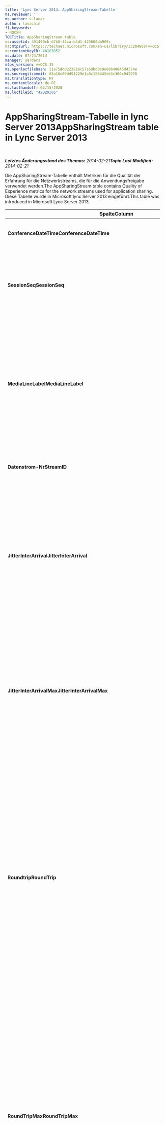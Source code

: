```yaml
---
title: 'Lync Server 2013: AppSharingStream-Tabelle'
ms.reviewer: ''
ms.author: v-lanac
author: lanachin
f1.keywords:
- NOCSH
TOCTitle: AppSharingStream table
ms:assetid: 391490cb-d7b8-44ca-b4d1-429600da909c
ms:mtpsurl: https://technet.microsoft.com/en-us/library/JJ204808(v=OCS.15)
ms:contentKeyID: 48183852
ms.date: 07/23/2014
manager: serdars
mtps_version: v=OCS.15
ms.openlocfilehash: 31a75ddd223816c57a69bd0c9e88b48845d4374e
ms.sourcegitcommit: 88a16c09dd91229e1a8c156445eb3c360c942978
ms.translationtype: MT
ms.contentlocale: de-DE
ms.lasthandoff: 02/15/2020
ms.locfileid: "42029306"
---
```

<div data-xmlns="http://www.w3.org/1999/xhtml">

<div class="topic" data-xmlns="http://www.w3.org/1999/xhtml" data-msxsl="urn:schemas-microsoft-com:xslt" data-cs="http://msdn.microsoft.com/">

<div data-asp="http://msdn2.microsoft.com/asp">

# <a name="appsharingstream-table-in-lync-server-2013"></a><span data-ttu-id="9a6c8-102">AppSharingStream-Tabelle in lync Server 2013</span><span class="sxs-lookup"><span data-stu-id="9a6c8-102">AppSharingStream table in Lync Server 2013</span></span>

</div>

<div id="mainSection">

<div id="mainBody">

<span> </span>

<span data-ttu-id="9a6c8-103">_**Letztes Änderungsstand des Themas:** 2014-02-21_</span><span class="sxs-lookup"><span data-stu-id="9a6c8-103">_**Topic Last Modified:** 2014-02-21_</span></span>

<span data-ttu-id="9a6c8-104">Die AppSharingStream-Tabelle enthält Metriken für die Qualität der Erfahrung für die Netzwerkstreams, die für die Anwendungsfreigabe verwendet werden.</span><span class="sxs-lookup"><span data-stu-id="9a6c8-104">The AppSharingStream table contains Quality of Experience metrics for the network streams used for application sharing.</span></span> <span data-ttu-id="9a6c8-105">Diese Tabelle wurde in Microsoft lync Server 2013 eingeführt.</span><span class="sxs-lookup"><span data-stu-id="9a6c8-105">This table was introduced in Microsoft Lync Server 2013.</span></span>


<table>
<colgroup>
<col style="width: 25%" />
<col style="width: 25%" />
<col style="width: 25%" />
<col style="width: 25%" />
</colgroup>
<thead>
<tr class="header">
<th><span data-ttu-id="9a6c8-106"><strong>Spalte</strong></span><span class="sxs-lookup"><span data-stu-id="9a6c8-106"><strong>Column</strong></span></span></th>
<th><span data-ttu-id="9a6c8-107"><strong>Datentyp</strong></span><span class="sxs-lookup"><span data-stu-id="9a6c8-107"><strong>Data Type</strong></span></span></th>
<th><span data-ttu-id="9a6c8-108"><strong>Schlüssel/Index</strong></span><span class="sxs-lookup"><span data-stu-id="9a6c8-108"><strong>Key/Index</strong></span></span></th>
<th><span data-ttu-id="9a6c8-109"><strong>Details</strong></span><span class="sxs-lookup"><span data-stu-id="9a6c8-109"><strong>Details</strong></span></span></th>
</tr>
</thead>
<tbody>
<tr class="odd">
<td><p><span data-ttu-id="9a6c8-110"><strong>ConferenceDateTime</strong></span><span class="sxs-lookup"><span data-stu-id="9a6c8-110"><strong>ConferenceDateTime</strong></span></span></p></td>
<td><p><span data-ttu-id="9a6c8-111">dateTime</span><span class="sxs-lookup"><span data-stu-id="9a6c8-111">dateTime</span></span></p></td>
<td><p><span data-ttu-id="9a6c8-112">Primär, Fremd</span><span class="sxs-lookup"><span data-stu-id="9a6c8-112">Primary, Foreign</span></span></p></td>
<td><p><span data-ttu-id="9a6c8-113">Datum und Uhrzeit des Sitzungsbeginns.</span><span class="sxs-lookup"><span data-stu-id="9a6c8-113">Date and time that the session started.</span></span></p></td>
</tr>
<tr class="even">
<td><p><span data-ttu-id="9a6c8-114"><strong>SessionSeq</strong></span><span class="sxs-lookup"><span data-stu-id="9a6c8-114"><strong>SessionSeq</strong></span></span></p></td>
<td><p><span data-ttu-id="9a6c8-115">int</span><span class="sxs-lookup"><span data-stu-id="9a6c8-115">int</span></span></p></td>
<td><p><span data-ttu-id="9a6c8-116">Primary, Foreign</span><span class="sxs-lookup"><span data-stu-id="9a6c8-116">Primary, Foreign</span></span></p></td>
<td><p><span data-ttu-id="9a6c8-117">Sequenzielle ID, anhand der zwischen Sitzungen unterschieden wird, die an denselben Tag und zur derselben Uhrzeit gestartet wurden.</span><span class="sxs-lookup"><span data-stu-id="9a6c8-117">Sequential identifier used to distinguish between sessions that started on the same date and at the same time.</span></span></p></td>
</tr>
<tr class="odd">
<td><p><span data-ttu-id="9a6c8-118"><strong>MediaLineLabel</strong></span><span class="sxs-lookup"><span data-stu-id="9a6c8-118"><strong>MediaLineLabel</strong></span></span></p></td>
<td><p><span data-ttu-id="9a6c8-119">tinyint</span><span class="sxs-lookup"><span data-stu-id="9a6c8-119">tinyint</span></span></p></td>
<td><p><span data-ttu-id="9a6c8-120">Primär, Fremd</span><span class="sxs-lookup"><span data-stu-id="9a6c8-120">Primary, Foreign</span></span></p></td>
<td><p><span data-ttu-id="9a6c8-p102">Stellt den Videozeilentyp dar, der bei dem Anruf verwendet wurde. Gültige Werte sind:</span><span class="sxs-lookup"><span data-stu-id="9a6c8-p102">Represents the type of video line used in the call. Allowed values are:</span></span></p>
<ul>
<li><p><span data-ttu-id="9a6c8-123">0 – Audio</span><span class="sxs-lookup"><span data-stu-id="9a6c8-123">0 – Audio</span></span></p></li>
<li><p><span data-ttu-id="9a6c8-124">1 – Video</span><span class="sxs-lookup"><span data-stu-id="9a6c8-124">1 – Video</span></span></p></li>
<li><p><span data-ttu-id="9a6c8-125">2 -- Panoramavideo</span><span class="sxs-lookup"><span data-stu-id="9a6c8-125">2 – Panoramic video</span></span></p></li>
<li><p><span data-ttu-id="9a6c8-126">3 – Anwendungs-/Desktop Freigabe</span><span class="sxs-lookup"><span data-stu-id="9a6c8-126">3 –Application/Desktop Sharing</span></span></p></li>
</ul></td>
</tr>
<tr class="even">
<td><p><span data-ttu-id="9a6c8-127"><strong>Datenstrom-Nr</strong></span><span class="sxs-lookup"><span data-stu-id="9a6c8-127"><strong>StreamID</strong></span></span></p></td>
<td><p><span data-ttu-id="9a6c8-128">int</span><span class="sxs-lookup"><span data-stu-id="9a6c8-128">int</span></span></p></td>
<td><p><span data-ttu-id="9a6c8-129">Primary</span><span class="sxs-lookup"><span data-stu-id="9a6c8-129">Primary</span></span></p></td>
<td><p><span data-ttu-id="9a6c8-130">Eindeutige ID des Anwendungsfreigabe-Datenstroms.</span><span class="sxs-lookup"><span data-stu-id="9a6c8-130">Unique identifier of the application sharing stream.</span></span></p></td>
</tr>
<tr class="odd">
<td><p><span data-ttu-id="9a6c8-131"><strong>JitterInterArrival</strong></span><span class="sxs-lookup"><span data-stu-id="9a6c8-131"><strong>JitterInterArrival</strong></span></span></p></td>
<td><p><span data-ttu-id="9a6c8-132">int</span><span class="sxs-lookup"><span data-stu-id="9a6c8-132">int</span></span></p></td>
<td></td>
<td><p><span data-ttu-id="9a6c8-133">Der durchschnittliche Jitter, der zwischen dem Eintreffen von RTP-Paketen ermittelt wurde.</span><span class="sxs-lookup"><span data-stu-id="9a6c8-133">Average jitter detected between RTP packet arrivals.</span></span> <span data-ttu-id="9a6c8-134">(Jitter ist ein Maß für die &quot;Zittern&quot; eines Aufrufs.) Hohe Jitter-Werte werden normalerweise durch Überlastung oder einen überladenen Medienserver verursacht und führen zu verzerrten oder verlorenen Audiodaten.</span><span class="sxs-lookup"><span data-stu-id="9a6c8-134">(Jitter is a measure of the &quot;shakiness&quot; of a call.) High jitter values are typically caused by congestion or an overloaded media server, and result in distorted or lost audio.</span></span></p></td>
</tr>
<tr class="even">
<td><p><span data-ttu-id="9a6c8-135"><strong>JitterInterArrivalMax</strong></span><span class="sxs-lookup"><span data-stu-id="9a6c8-135"><strong>JitterInterArrivalMax</strong></span></span></p></td>
<td><p><span data-ttu-id="9a6c8-136">int</span><span class="sxs-lookup"><span data-stu-id="9a6c8-136">int</span></span></p></td>
<td></td>
<td><p><span data-ttu-id="9a6c8-137">Der maximale Jitter, der zwischen dem Eintreffen von RTP-Paketen ermittelt wurde.</span><span class="sxs-lookup"><span data-stu-id="9a6c8-137">Maximum jitter detected between RTP packet arrivals.</span></span> <span data-ttu-id="9a6c8-138">(Jitter ist ein Maß für die &quot;Zittern&quot; eines Aufrufs.) Hohe Jitter-Werte werden normalerweise durch Überlastung oder einen überladenen Medienserver verursacht und führen zu verzerrten oder verlorenen Audiodaten.</span><span class="sxs-lookup"><span data-stu-id="9a6c8-138">(Jitter is a measure of the &quot;shakiness&quot; of a call.) High jitter values are typically caused by congestion or an overloaded media server, and result in distorted or lost audio.</span></span></p></td>
</tr>
<tr class="odd">
<td><p><span data-ttu-id="9a6c8-139"><strong>Roundtrip</strong></span><span class="sxs-lookup"><span data-stu-id="9a6c8-139"><strong>RoundTrip</strong></span></span></p></td>
<td><p><span data-ttu-id="9a6c8-140">int</span><span class="sxs-lookup"><span data-stu-id="9a6c8-140">int</span></span></p></td>
<td></td>
<td><p><span data-ttu-id="9a6c8-p105">Die durchschnittliche Zeit (in Millisekunden), die ein RTP-Paket (Real-Time Transport-Protokoll) benötigt, um zu einem anderen Endpunkt und wieder zurück zu gelangen. Eine Roundtripzeit von 200 ms oder weniger gilt als akzeptable Qualität.</span><span class="sxs-lookup"><span data-stu-id="9a6c8-p105">Average amount of (in milliseconds) required for a Real-Time Transport Protocol packet to travel to another endpoint and then back. Round-trip times of 200 milliseconds or less are considered of acceptable quality.</span></span></p>
<p><span data-ttu-id="9a6c8-p106">Hohe Roundtripwerte können durch internationale Anrufweiterleitung, eine falsche Routing konfiguration oder einen überlasteten Medienserver verursacht werden. Sie führen zu Problemen bei bidirektionalen Echtzeit-Audiounterhaltungen.</span><span class="sxs-lookup"><span data-stu-id="9a6c8-p106">High round-trip values can be caused by international call routing; a routing misconfiguration; or an overloaded media server. High round-trip times result in difficulties with two-way, real-time audio conversations.</span></span></p></td>
</tr>
<tr class="even">
<td><p><span data-ttu-id="9a6c8-145"><strong>RoundTripMax</strong></span><span class="sxs-lookup"><span data-stu-id="9a6c8-145"><strong>RoundTripMax</strong></span></span></p></td>
<td><p><span data-ttu-id="9a6c8-146">int</span><span class="sxs-lookup"><span data-stu-id="9a6c8-146">int</span></span></p></td>
<td></td>
<td><p><span data-ttu-id="9a6c8-p107">Die maximale Zeit (in Millisekunden), die ein RTP-Paket (Real-Time Transport Protocol) benötigt, um zu einem anderen Endpunkt und wieder zurück zu gelangen. Eine Roundtripzeit von 200 ms oder weniger gilt als akzeptable Qualität.</span><span class="sxs-lookup"><span data-stu-id="9a6c8-p107">Maximum amount of (in milliseconds) required for a Real-Time Transport Protocol packet to travel to another endpoint and then back. Round-trip times of 200 milliseconds or less are considered of acceptable quality.</span></span></p>
<p><span data-ttu-id="9a6c8-p108">Hohe Roundtripwerte können durch internationale Anrufweiterleitung, eine falsche Routingkonfiguration oder einen überlasteten Medienserver verursacht werden. Sie führen zu Problemen bei bidirektionalen Echtzeit-Audiounterhaltungen.</span><span class="sxs-lookup"><span data-stu-id="9a6c8-p108">High round-trip values can be caused by international call routing; a routing misconfiguration; or an overloaded media server. High round-trip times result in difficulties with two-way, real-time audio conversations.</span></span></p></td>
</tr>
<tr class="odd">
<td><p><span data-ttu-id="9a6c8-151"><strong>PacketLossRate</strong></span><span class="sxs-lookup"><span data-stu-id="9a6c8-151"><strong>PacketLossRate</strong></span></span></p></td>
<td><p><span data-ttu-id="9a6c8-152">Gleitkommazahl</span><span class="sxs-lookup"><span data-stu-id="9a6c8-152">float</span></span></p></td>
<td></td>
<td><p><span data-ttu-id="9a6c8-p109">Die durchschnittliche Rate an RTP-Paketverlusten (Real-Time Transport-Protokoll; ein Protokoll für die Übertragung von Audio und Video über das Internet). Zu Paketverlusten kommt es, wenn RTP-Pakete ihr Ziel nicht erreichen. Hohe Verlustraten werden allgemein durch Überlastung, zu geringe Bandbreite, Funknetzüberlastung oder -interferenzen oder durch einen überlasteten Medienserver verursacht. Paketverluste führen in der Regel zu verzerrter oder unterbrochener Sprachübertragung.</span><span class="sxs-lookup"><span data-stu-id="9a6c8-p109">Average rate of Real-Time Transport Protocol (RTP) packet loss. (Packet loss occurs when RTP packets, a protocol used for transmitting audio and video across the Internet, failed to reach their destination.) High loss rates are generally caused by congestion; lack of bandwidth; wireless congestion or interference; or an overloaded media server. Packet loss typically results in distorted or lost audio.</span></span></p></td>
</tr>
<tr class="even">
<td><p><span data-ttu-id="9a6c8-156"><strong>PacketLossRateMax</strong></span><span class="sxs-lookup"><span data-stu-id="9a6c8-156"><strong>PacketLossRateMax</strong></span></span></p></td>
<td><p><span data-ttu-id="9a6c8-157">Gleitkommazahl</span><span class="sxs-lookup"><span data-stu-id="9a6c8-157">float</span></span></p></td>
<td></td>
<td><p><span data-ttu-id="9a6c8-p110">Die maximale Rate an RTP-Paketverlusten (Real-Time Transport-Protokoll). Zu Paketverlusten kommt es, wenn RTP-Pakete ihr Ziel nicht erreichen. Hohe Verlustraten werden allgemein durch Überlastung, zu geringe Bandbreite, Funknetzüberlastung oder -interferenzen oder durch einen überlasteten Medienserver verursacht. Paketverluste führen in der Regel zu verzerrter oder unterbrochener Sprachübertragung.</span><span class="sxs-lookup"><span data-stu-id="9a6c8-p110">Maximum rate of Real-Time Transport Protocol (RTP) packet loss. (Packet loss occurs when RTP packets, a protocol used for transmitting audio and video across the Internet, failed to reach their destination.) High loss rates are generally caused by congestion; lack of bandwidth; wireless congestion or interference; or an overloaded media server. Packet loss typically results in distorted or lost audio.</span></span></p></td>
</tr>
<tr class="odd">
<td><p><span data-ttu-id="9a6c8-161"><strong>PacketUtilization</strong></span><span class="sxs-lookup"><span data-stu-id="9a6c8-161"><strong>PacketUtilization</strong></span></span></p></td>
<td><p><span data-ttu-id="9a6c8-162">int</span><span class="sxs-lookup"><span data-stu-id="9a6c8-162">int</span></span></p></td>
<td></td>
<td><p><span data-ttu-id="9a6c8-163">Die Anzahl der gesendeten Pakete.</span><span class="sxs-lookup"><span data-stu-id="9a6c8-163">Number of packets sent.</span></span></p></td>
</tr>
<tr class="even">
<td><p><span data-ttu-id="9a6c8-164"><strong>Bandbreite</strong></span><span class="sxs-lookup"><span data-stu-id="9a6c8-164"><strong>BandwidthEst</strong></span></span></p></td>
<td><p><span data-ttu-id="9a6c8-165">int</span><span class="sxs-lookup"><span data-stu-id="9a6c8-165">int</span></span></p></td>
<td></td>
<td><p><span data-ttu-id="9a6c8-p111">Die geschätzte unidirektionale Bandbreite, die am Ende der Sitzung verfügbar ist (in Bits pro Sekunde).</span><span class="sxs-lookup"><span data-stu-id="9a6c8-p111">Estimated one-way bandwidth available at the end of the session. Reported in bits per second.</span></span></p></td>
</tr>
<tr class="odd">
<td><p><span data-ttu-id="9a6c8-168"><strong>AppSharingPayloadDescription</strong></span><span class="sxs-lookup"><span data-stu-id="9a6c8-168"><strong>AppSharingPayloadDescription</strong></span></span></p></td>
<td><p><span data-ttu-id="9a6c8-169">int</span><span class="sxs-lookup"><span data-stu-id="9a6c8-169">int</span></span></p></td>
<td></td>
<td><p><span data-ttu-id="9a6c8-170">Beschreibung der Anwendungsfreigabe-Nutzlast.</span><span class="sxs-lookup"><span data-stu-id="9a6c8-170">Description of the application sharing payload.</span></span></p></td>
</tr>
<tr class="even">
<td><p><span data-ttu-id="9a6c8-171"><strong>RelativeOneWayTotal</strong></span><span class="sxs-lookup"><span data-stu-id="9a6c8-171"><strong>RelativeOneWayTotal</strong></span></span></p></td>
<td><p><span data-ttu-id="9a6c8-172">Gleitkommazahl</span><span class="sxs-lookup"><span data-stu-id="9a6c8-172">float</span></span></p></td>
<td></td>
<td><p><span data-ttu-id="9a6c8-p112">Gesamter Umfang der unidirektionalen Latenz. Die relative unidirektionale Latenz misst die Verzögerung zwischen Client und Server.</span><span class="sxs-lookup"><span data-stu-id="9a6c8-p112">Total amount of one-way latency. Relative one-way latency measures the delay between the client and the server.</span></span></p></td>
</tr>
<tr class="odd">
<td><p><span data-ttu-id="9a6c8-175"><strong>RelativeOneWayAverage</strong></span><span class="sxs-lookup"><span data-stu-id="9a6c8-175"><strong>RelativeOneWayAverage</strong></span></span></p></td>
<td><p><span data-ttu-id="9a6c8-176">Gleitkommazahl</span><span class="sxs-lookup"><span data-stu-id="9a6c8-176">float</span></span></p></td>
<td></td>
<td><p><span data-ttu-id="9a6c8-p113">Durchschnittlicher Umfang der unidirektionalen Latenz. Die relative unidirektionale Latenz misst die Verzögerung zwischen Client und Server.</span><span class="sxs-lookup"><span data-stu-id="9a6c8-p113">Average amount of one-way latency. Relative one-way latency measures the delay between the client and the server.</span></span></p></td>
</tr>
<tr class="even">
<td><p><span data-ttu-id="9a6c8-179"><strong>RelativeOneWayMax</strong></span><span class="sxs-lookup"><span data-stu-id="9a6c8-179"><strong>RelativeOneWayMax</strong></span></span></p></td>
<td><p><span data-ttu-id="9a6c8-180">Gleitkommazahl</span><span class="sxs-lookup"><span data-stu-id="9a6c8-180">float</span></span></p></td>
<td></td>
<td><p><span data-ttu-id="9a6c8-p114">Maximaler Umfang der unidirektionalen Latenz. Die relative unidirektionale Latenz misst die Verzögerung zwischen Client und Server.</span><span class="sxs-lookup"><span data-stu-id="9a6c8-p114">Maximum amount of one-way latency. Relative one-way latency measures the delay between the client and the server.</span></span></p></td>
</tr>
<tr class="odd">
<td><p><span data-ttu-id="9a6c8-183"><strong>RelativeOneWayBurstOccurrences</strong></span><span class="sxs-lookup"><span data-stu-id="9a6c8-183"><strong>RelativeOneWayBurstOccurrences</strong></span></span></p></td>
<td><p><span data-ttu-id="9a6c8-184">int</span><span class="sxs-lookup"><span data-stu-id="9a6c8-184">int</span></span></p></td>
<td></td>
<td><p><span data-ttu-id="9a6c8-p115">Undirektionale Burstvorkommen insgesamt. Eine Übertragung mit Bursts ist eine Übertragung, bei der Daten in unvorhersehbaren Datenblöcken anstatt in einem regelmäßigen Datenstrom übertragen werden. Diese Metrik misst den Datenfluss zwischen dem Client und dem Server.</span><span class="sxs-lookup"><span data-stu-id="9a6c8-p115">Total one-way burst occurrences. A “bursty” transmission is a transmission where data flows in unpredictable bursts as opposed to a steady stream. This metric measures data flow between the client and the server.</span></span></p></td>
</tr>
<tr class="even">
<td><p><span data-ttu-id="9a6c8-188"><strong>RelativeOneWayBurstDensity</strong></span><span class="sxs-lookup"><span data-stu-id="9a6c8-188"><strong>RelativeOneWayBurstDensity</strong></span></span></p></td>
<td><p><span data-ttu-id="9a6c8-189">Gleitkommazahl</span><span class="sxs-lookup"><span data-stu-id="9a6c8-189">float</span></span></p></td>
<td></td>
<td><p><span data-ttu-id="9a6c8-p116">Undirektionale Burstdichte insgesamt. Eine Übertragung mit Bursts ist eine Übertragung, bei der Daten in unvorhersehbaren Datenblöcken anstatt in einem regelmäßigen Datenstrom übertragen werden. Diese Metrik misst den Datenfluss zwischen dem Client und dem Server.</span><span class="sxs-lookup"><span data-stu-id="9a6c8-p116">Total one-way burst density. A “bursty” transmission is a transmission where data flows in unpredictable bursts as opposed to a steady stream. This metric measures data flow between the client and the server.</span></span></p></td>
</tr>
<tr class="odd">
<td><p><span data-ttu-id="9a6c8-193"><strong>RelativeOneWayBurstDuration</strong></span><span class="sxs-lookup"><span data-stu-id="9a6c8-193"><strong>RelativeOneWayBurstDuration</strong></span></span></p></td>
<td><p><span data-ttu-id="9a6c8-194">Gleitkommazahl</span><span class="sxs-lookup"><span data-stu-id="9a6c8-194">float</span></span></p></td>
<td></td>
<td><p><span data-ttu-id="9a6c8-p117">Undirektionale Burstdauer insgesamt. Eine Übertragung mit Bursts ist eine Übertragung, bei der Daten in unvorhersehbaren Datenblöcken anstatt in einem regelmäßigen Datenstrom übertragen werden. Diese Metrik misst den Datenfluss zwischen dem Client und dem Server.</span><span class="sxs-lookup"><span data-stu-id="9a6c8-p117">Total one-way burst duration. A “bursty” transmission is a transmission where data flows in unpredictable bursts as opposed to a steady stream. This metric measures data flow between the client and the server.</span></span></p></td>
</tr>
<tr class="even">
<td><p><span data-ttu-id="9a6c8-198"><strong>RelativeOneWayGapOccurrences</strong></span><span class="sxs-lookup"><span data-stu-id="9a6c8-198"><strong>RelativeOneWayGapOccurrences</strong></span></span></p></td>
<td><p><span data-ttu-id="9a6c8-199">int</span><span class="sxs-lookup"><span data-stu-id="9a6c8-199">int</span></span></p></td>
<td></td>
<td><p><span data-ttu-id="9a6c8-p118">Undirektionale Lückenvorkommen insgesamt. Eine Übertragung mit Bursts ist eine Übertragung, bei der Daten in unvorhersehbaren Datenblöcken anstatt in einem regelmäßigen Datenstrom übertragen werden. Die Lücken kennzeichnen die Verzögerungen zwischen diesen Bursts. Diese Metrik misst den Datenfluss zwischen dem Client und dem Server.</span><span class="sxs-lookup"><span data-stu-id="9a6c8-p118">Total one-way gap occurrences. A “bursty” transmission is a transmission where data flows in unpredictable bursts as opposed to a steady stream; gaps indicate delays between these bursts. This metric measures data flow between the client and the server.</span></span></p></td>
</tr>
<tr class="odd">
<td><p><span data-ttu-id="9a6c8-203"><strong>RelativeOneWayGapDensity</strong></span><span class="sxs-lookup"><span data-stu-id="9a6c8-203"><strong>RelativeOneWayGapDensity</strong></span></span></p></td>
<td><p><span data-ttu-id="9a6c8-204">Gleitkommazahl</span><span class="sxs-lookup"><span data-stu-id="9a6c8-204">float</span></span></p></td>
<td></td>
<td><p><span data-ttu-id="9a6c8-p119">Undirektionale Lückendichte insgesamt. Eine Übertragung mit Bursts ist eine Übertragung, bei der Daten in unvorhersehbaren Datenblöcken anstatt in einem regelmäßigen Datenstrom übertragen werden. Die Lücken kennzeichnen die Verzögerungen zwischen diesen Bursts. Diese Metrik misst den Datenfluss zwischen dem Client und dem Server.</span><span class="sxs-lookup"><span data-stu-id="9a6c8-p119">Total one-way gap density. A “bursty” transmission is a transmission where data flows in unpredictable bursts as opposed to a steady stream; gaps indicate delays between these bursts. This metric measures data flow between the client and the server.</span></span></p></td>
</tr>
<tr class="even">
<td><p><span data-ttu-id="9a6c8-208"><strong>RelativeOneWayGapDuration</strong></span><span class="sxs-lookup"><span data-stu-id="9a6c8-208"><strong>RelativeOneWayGapDuration</strong></span></span></p></td>
<td><p><span data-ttu-id="9a6c8-209">Gleitkommazahl</span><span class="sxs-lookup"><span data-stu-id="9a6c8-209">float</span></span></p></td>
<td></td>
<td><p><span data-ttu-id="9a6c8-p120">Undirektionale Lückendauer insgesamt. Eine Übertragung mit Bursts ist eine Übertragung, bei der Daten in unvorhersehbaren Datenblöcken anstatt in einem regelmäßigen Datenstrom übertragen werden. Die Lücken kennzeichnen die Verzögerungen zwischen diesen Bursts. Diese Metrik misst den Datenfluss zwischen dem Client und dem Server.</span><span class="sxs-lookup"><span data-stu-id="9a6c8-p120">Total one-way gap duration. A “bursty” transmission is a transmission where data flows in unpredictable bursts as opposed to a steady stream; gaps indicate delays between these bursts. This metric measures data flow between the client and the server.</span></span></p></td>
</tr>
<tr class="odd">
<td><p><span data-ttu-id="9a6c8-213"><strong>ApplicationSharingType</strong></span><span class="sxs-lookup"><span data-stu-id="9a6c8-213"><strong>ApplicationSharingType</strong></span></span></p></td>
<td><p><span data-ttu-id="9a6c8-214">varChar (256)</span><span class="sxs-lookup"><span data-stu-id="9a6c8-214">varChar(256)</span></span></p></td>
<td></td>
<td><p><span data-ttu-id="9a6c8-215">Anwendungsrolle (Freigebender Benutzer oder Betrachter) und Inhaltstyp.</span><span class="sxs-lookup"><span data-stu-id="9a6c8-215">Application role (Sharer or Viewer) and content type.</span></span></p></td>
</tr>
<tr class="even">
<td><p><span data-ttu-id="9a6c8-216"><strong>RDPTileProcessingLatencyTotal</strong></span><span class="sxs-lookup"><span data-stu-id="9a6c8-216"><strong>RDPTileProcessingLatencyTotal</strong></span></span></p></td>
<td><p><span data-ttu-id="9a6c8-217">Gleitkommazahl</span><span class="sxs-lookup"><span data-stu-id="9a6c8-217">float</span></span></p></td>
<td></td>
<td><p><span data-ttu-id="9a6c8-p121">Gesamte Verarbeitungszeit für Remotedesktopprotokoll-Kacheln (RDP). Je höher der Gesamtwert, desto länger die Verzögerung bei der Wiedergabe.</span><span class="sxs-lookup"><span data-stu-id="9a6c8-p121">Total processing time for remote desktop protocol (RDP) tiles. A higher total equates to a longer delay in the viewing experience.</span></span></p></td>
</tr>
<tr class="odd">
<td><p><span data-ttu-id="9a6c8-220"><strong>RDPTileProcessingLatencyAverage</strong></span><span class="sxs-lookup"><span data-stu-id="9a6c8-220"><strong>RDPTileProcessingLatencyAverage</strong></span></span></p></td>
<td><p><span data-ttu-id="9a6c8-221">Gleitkommazahl</span><span class="sxs-lookup"><span data-stu-id="9a6c8-221">float</span></span></p></td>
<td></td>
<td><p><span data-ttu-id="9a6c8-p122">Durchschnittliche Verarbeitungszeit für Remotedesktopprotokoll-Kacheln (RDP). Je höher der Gesamtwert, desto länger die Verzögerung bei der Wiedergabe.</span><span class="sxs-lookup"><span data-stu-id="9a6c8-p122">Average processing time for remote desktop protocol (RDP) tiles. A higher total equates to a longer delay in the viewing experience.</span></span></p></td>
</tr>
<tr class="even">
<td><p><span data-ttu-id="9a6c8-224"><strong>RDPTileProcessingLatencyMax</strong></span><span class="sxs-lookup"><span data-stu-id="9a6c8-224"><strong>RDPTileProcessingLatencyMax</strong></span></span></p></td>
<td><p><span data-ttu-id="9a6c8-225">Gleitkommazahl</span><span class="sxs-lookup"><span data-stu-id="9a6c8-225">float</span></span></p></td>
<td></td>
<td><p><span data-ttu-id="9a6c8-p123">Maximale Verarbeitungszeit für Remotedesktopprotokoll-Kacheln (RDP). Je höher der Gesamtwert, desto länger die Verzögerung bei der Wiedergabe.</span><span class="sxs-lookup"><span data-stu-id="9a6c8-p123">Maximum processing time for remote desktop protocol (RDP) tiles. A higher total equates to a longer delay in the viewing experience.</span></span></p></td>
</tr>
<tr class="odd">
<td><p><span data-ttu-id="9a6c8-228"><strong>RDPTileProcessingLatencyBurstOccurrences</strong></span><span class="sxs-lookup"><span data-stu-id="9a6c8-228"><strong>RDPTileProcessingLatencyBurstOccurrences</strong></span></span></p></td>
<td><p><span data-ttu-id="9a6c8-229">int</span><span class="sxs-lookup"><span data-stu-id="9a6c8-229">int</span></span></p></td>
<td></td>
<td><p><span data-ttu-id="9a6c8-p124">Burstvorkommen in der Verarbeitungszeit für Remotedesktopprotokoll-Kacheln (RDP). Eine Übertragung mit Bursts ist eine Übertragung, bei der Daten in unvorhersehbaren Datenblöcken anstatt in einem regelmäßigen Datenstrom übertragen werden.</span><span class="sxs-lookup"><span data-stu-id="9a6c8-p124">Burst occurrences in the processing time for remote desktop protocol (RDP) tiles. A “bursty” transmission is a transmission where data flows in unpredictable bursts as opposed to a steady stream.</span></span></p></td>
</tr>
<tr class="even">
<td><p><span data-ttu-id="9a6c8-232"><strong>RDPTileProcessingLatencyBurstDensity</strong></span><span class="sxs-lookup"><span data-stu-id="9a6c8-232"><strong>RDPTileProcessingLatencyBurstDensity</strong></span></span></p></td>
<td><p><span data-ttu-id="9a6c8-233">Gleitkommazahl</span><span class="sxs-lookup"><span data-stu-id="9a6c8-233">float</span></span></p></td>
<td></td>
<td><p><span data-ttu-id="9a6c8-p125">Burstdichte in der Verarbeitungszeit für Remotedesktopprotokoll-Kacheln (RDP). Eine Übertragung mit Bursts ist eine Übertragung, bei der Daten in unvorhersehbaren Datenblöcken anstatt in einem regelmäßigen Datenstrom übertragen werden.</span><span class="sxs-lookup"><span data-stu-id="9a6c8-p125">Burst density in the processing time for remote desktop protocol (RDP) tiles. A “bursty” transmission is a transmission where data flows in unpredictable bursts as opposed to a steady stream.</span></span></p></td>
</tr>
<tr class="odd">
<td><p><span data-ttu-id="9a6c8-236"><strong>RDPTileProcessingLatencyBurstDuration</strong></span><span class="sxs-lookup"><span data-stu-id="9a6c8-236"><strong>RDPTileProcessingLatencyBurstDuration</strong></span></span></p></td>
<td><p><span data-ttu-id="9a6c8-237">Gleitkommazahl</span><span class="sxs-lookup"><span data-stu-id="9a6c8-237">float</span></span></p></td>
<td></td>
<td><p><span data-ttu-id="9a6c8-p126">Burstdauer in der Verarbeitungszeit für Remotedesktopprotokoll-Kacheln (RDP). Eine Übertragung mit Bursts ist eine Übertragung, bei der Daten in unvorhersehbaren Datenblöcken anstatt in einem regelmäßigen Datenstrom übertragen werden.</span><span class="sxs-lookup"><span data-stu-id="9a6c8-p126">Burst duration in the processing time for remote desktop protocol (RDP) tiles. A “bursty” transmission is a transmission where data flows in unpredictable bursts as opposed to a steady stream.</span></span></p></td>
</tr>
<tr class="even">
<td><p><span data-ttu-id="9a6c8-240"><strong>RDPTileProcessingLatencyGapOccurrences</strong></span><span class="sxs-lookup"><span data-stu-id="9a6c8-240"><strong>RDPTileProcessingLatencyGapOccurrences</strong></span></span></p></td>
<td><p><span data-ttu-id="9a6c8-241">int</span><span class="sxs-lookup"><span data-stu-id="9a6c8-241">int</span></span></p></td>
<td></td>
<td><p><span data-ttu-id="9a6c8-242">Lückenvorkommen in der Verarbeitungszeit für Remotedesktopprotokoll-Kacheln (RDP).</span><span class="sxs-lookup"><span data-stu-id="9a6c8-242">Gap occurrences in the processing time for remote desktop protocol (RDP) tiles.</span></span></p></td>
</tr>
<tr class="odd">
<td><p><span data-ttu-id="9a6c8-243"><strong>RDPTileProcessingLatencyGapDensity</strong></span><span class="sxs-lookup"><span data-stu-id="9a6c8-243"><strong>RDPTileProcessingLatencyGapDensity</strong></span></span></p></td>
<td><p><span data-ttu-id="9a6c8-244">Gleitkommazahl</span><span class="sxs-lookup"><span data-stu-id="9a6c8-244">float</span></span></p></td>
<td></td>
<td><p><span data-ttu-id="9a6c8-p127">Lückendichte in der Verarbeitungszeit für Remotedesktopprotokoll-Kacheln (RDP). Je geringer die Lückendichte, desto besser das Wiedergabeerlebnis.</span><span class="sxs-lookup"><span data-stu-id="9a6c8-p127">Gap density in the processing time for remote desktop protocol (RDP) tiles. Low gap density equates to a better viewing experience.</span></span></p></td>
</tr>
<tr class="even">
<td><p><span data-ttu-id="9a6c8-247"><strong>RDPTileProcessingLatencyGapDuration</strong></span><span class="sxs-lookup"><span data-stu-id="9a6c8-247"><strong>RDPTileProcessingLatencyGapDuration</strong></span></span></p></td>
<td><p><span data-ttu-id="9a6c8-248">Gleitkommazahl</span><span class="sxs-lookup"><span data-stu-id="9a6c8-248">float</span></span></p></td>
<td></td>
<td><p><span data-ttu-id="9a6c8-p128">Lückendauer in der Verarbeitungszeit für Remotedesktopprotokoll-Kacheln (RDP). Je kürzer die Lückendauer, desto besser das Wiedergabeerlebnis.</span><span class="sxs-lookup"><span data-stu-id="9a6c8-p128">Gap duration in the processing time for remote desktop protocol (RDP) tiles. Short gap durations equate to a better viewing experience.</span></span></p></td>
</tr>
<tr class="odd">
<td><p><span data-ttu-id="9a6c8-251"><strong>CaptureTileRateTotal</strong></span><span class="sxs-lookup"><span data-stu-id="9a6c8-251"><strong>CaptureTileRateTotal</strong></span></span></p></td>
<td><p><span data-ttu-id="9a6c8-252">Gleitkommazahl</span><span class="sxs-lookup"><span data-stu-id="9a6c8-252">float</span></span></p></td>
<td></td>
<td><p><span data-ttu-id="9a6c8-253">Gesamtrate der aufgezeichneten Kacheln (in Kacheln pro Sekunde).</span><span class="sxs-lookup"><span data-stu-id="9a6c8-253">Total rate of captured tiles (in tiles per second).</span></span></p></td>
</tr>
<tr class="even">
<td><p><span data-ttu-id="9a6c8-254"><strong>CaptureTileRateAverage</strong></span><span class="sxs-lookup"><span data-stu-id="9a6c8-254"><strong>CaptureTileRateAverage</strong></span></span></p></td>
<td><p><span data-ttu-id="9a6c8-255">Gleitkommazahl</span><span class="sxs-lookup"><span data-stu-id="9a6c8-255">float</span></span></p></td>
<td></td>
<td><p><span data-ttu-id="9a6c8-256">Durchschnittliche Rate der aufgezeichneten Kacheln (in Kacheln pro Sekunde).</span><span class="sxs-lookup"><span data-stu-id="9a6c8-256">Average rate of captured tiles (in tiles per second).</span></span></p></td>
</tr>
<tr class="odd">
<td><p><span data-ttu-id="9a6c8-257"><strong>CaptureTileRateMax</strong></span><span class="sxs-lookup"><span data-stu-id="9a6c8-257"><strong>CaptureTileRateMax</strong></span></span></p></td>
<td><p><span data-ttu-id="9a6c8-258">Gleitkommazahl</span><span class="sxs-lookup"><span data-stu-id="9a6c8-258">float</span></span></p></td>
<td></td>
<td><p><span data-ttu-id="9a6c8-259">Maximale Rate der aufgezeichneten Kacheln (in Kacheln pro Sekunde).</span><span class="sxs-lookup"><span data-stu-id="9a6c8-259">Maximum rate of captured tiles (in tiles per second).</span></span></p></td>
</tr>
<tr class="even">
<td><p><span data-ttu-id="9a6c8-260"><strong>CaptureTileRateBurstOccurrences</strong></span><span class="sxs-lookup"><span data-stu-id="9a6c8-260"><strong>CaptureTileRateBurstOccurrences</strong></span></span></p></td>
<td><p><span data-ttu-id="9a6c8-261">int</span><span class="sxs-lookup"><span data-stu-id="9a6c8-261">in t</span></span></p></td>
<td></td>
<td><p><span data-ttu-id="9a6c8-262">Burstvorkommen in der Rate der aufgezeichneten Kacheln (in Kacheln pro Sekunde).</span><span class="sxs-lookup"><span data-stu-id="9a6c8-262">Burst occurrences in the rate of captured tiles (in tiles per second).</span></span></p></td>
</tr>
<tr class="odd">
<td><p><span data-ttu-id="9a6c8-263"><strong>CaptureTileRateBurstDensity</strong></span><span class="sxs-lookup"><span data-stu-id="9a6c8-263"><strong>CaptureTileRateBurstDensity</strong></span></span></p></td>
<td><p><span data-ttu-id="9a6c8-264">Gleitkommazahl</span><span class="sxs-lookup"><span data-stu-id="9a6c8-264">float</span></span></p></td>
<td></td>
<td><p><span data-ttu-id="9a6c8-265">Burstdichte in der Rate der aufgezeichneten Kacheln (in Kacheln pro Sekunde).</span><span class="sxs-lookup"><span data-stu-id="9a6c8-265">Burst density in the rate of captured tiles (in tiles per second).</span></span></p></td>
</tr>
<tr class="even">
<td><p><span data-ttu-id="9a6c8-266"><strong>CaptureTileRateBurstDuration</strong></span><span class="sxs-lookup"><span data-stu-id="9a6c8-266"><strong>CaptureTileRateBurstDuration</strong></span></span></p></td>
<td><p><span data-ttu-id="9a6c8-267">Gleitkommazahl</span><span class="sxs-lookup"><span data-stu-id="9a6c8-267">float</span></span></p></td>
<td></td>
<td><p><span data-ttu-id="9a6c8-268">Burstdauer in der Rate der aufgezeichneten Kacheln (in Kacheln pro Sekunde).</span><span class="sxs-lookup"><span data-stu-id="9a6c8-268">Burst duration in the rate of captured tiles (in tiles per second).</span></span></p></td>
</tr>
<tr class="odd">
<td><p><span data-ttu-id="9a6c8-269"><strong>CaptureTileRateGapOccurrences</strong></span><span class="sxs-lookup"><span data-stu-id="9a6c8-269"><strong>CaptureTileRateGapOccurrences</strong></span></span></p></td>
<td><p><span data-ttu-id="9a6c8-270">int</span><span class="sxs-lookup"><span data-stu-id="9a6c8-270">int</span></span></p></td>
<td></td>
<td><p><span data-ttu-id="9a6c8-271">Lückenvorkommen in der Rate der aufgezeichneten Kacheln (in Kacheln pro Sekunde).</span><span class="sxs-lookup"><span data-stu-id="9a6c8-271">Gap occurrences in the rate of captured tiles (in tiles per second).</span></span></p></td>
</tr>
<tr class="even">
<td><p><span data-ttu-id="9a6c8-272"><strong>CaptureTileRateGapDensity</strong></span><span class="sxs-lookup"><span data-stu-id="9a6c8-272"><strong>CaptureTileRateGapDensity</strong></span></span></p></td>
<td><p><span data-ttu-id="9a6c8-273">Gleitkommazahl</span><span class="sxs-lookup"><span data-stu-id="9a6c8-273">float</span></span></p></td>
<td></td>
<td><p><span data-ttu-id="9a6c8-274">Lückendichte in der Rate der aufgezeichneten Kacheln (in Kacheln pro Sekunde).</span><span class="sxs-lookup"><span data-stu-id="9a6c8-274">Gap density in the rate of captured tiles (in tiles per second).</span></span></p></td>
</tr>
<tr class="odd">
<td><p><span data-ttu-id="9a6c8-275"><strong>CaptureTileRateGapDuration</strong></span><span class="sxs-lookup"><span data-stu-id="9a6c8-275"><strong>CaptureTileRateGapDuration</strong></span></span></p></td>
<td><p><span data-ttu-id="9a6c8-276">Gleitkommazahl</span><span class="sxs-lookup"><span data-stu-id="9a6c8-276">float</span></span></p></td>
<td></td>
<td><p><span data-ttu-id="9a6c8-277">Lückendauer in der Rate der aufgezeichneten Kacheln (in Kacheln pro Sekunde).</span><span class="sxs-lookup"><span data-stu-id="9a6c8-277">Gap duration in the rate of captured tiles (in tiles per second).</span></span></p></td>
</tr>
<tr class="even">
<td><p><span data-ttu-id="9a6c8-278"><strong>SpoiledTilePercentTotal</strong></span><span class="sxs-lookup"><span data-stu-id="9a6c8-278"><strong>SpoiledTilePercentTotal</strong></span></span></p></td>
<td><p><span data-ttu-id="9a6c8-279">Gleitkommazahl</span><span class="sxs-lookup"><span data-stu-id="9a6c8-279">float</span></span></p></td>
<td></td>
<td><p><span data-ttu-id="9a6c8-280">Gesamtprozentsatz des Inhalts, der nicht angezeigt, sondern stattdessen verworfen und durch aktuellen Inhalt überschrieben wurde.</span><span class="sxs-lookup"><span data-stu-id="9a6c8-280">Total percentage of the content that did not reach the viewer but was instead discarded and overwritten by fresh content.</span></span></p></td>
</tr>
<tr class="odd">
<td><p><span data-ttu-id="9a6c8-281"><strong>SpoiledTilePercentAverage</strong></span><span class="sxs-lookup"><span data-stu-id="9a6c8-281"><strong>SpoiledTilePercentAverage</strong></span></span></p></td>
<td><p><span data-ttu-id="9a6c8-282">Gleitkommazahl</span><span class="sxs-lookup"><span data-stu-id="9a6c8-282">float</span></span></p></td>
<td></td>
<td><p><span data-ttu-id="9a6c8-283">Durchschnittlicher Prozentsatz des Inhalts, der nicht angezeigt, sondern stattdessen verworfen und durch aktuellen Inhalt überschrieben wurde.</span><span class="sxs-lookup"><span data-stu-id="9a6c8-283">Average percentage of the content that did not reach the viewer but was instead discarded and overwritten by fresh content.</span></span></p></td>
</tr>
<tr class="even">
<td><p><span data-ttu-id="9a6c8-284"><strong>SpoiledTilePercentMax</strong></span><span class="sxs-lookup"><span data-stu-id="9a6c8-284"><strong>SpoiledTilePercentMax</strong></span></span></p></td>
<td><p><span data-ttu-id="9a6c8-285">Gleitkommazahl</span><span class="sxs-lookup"><span data-stu-id="9a6c8-285">float</span></span></p></td>
<td></td>
<td><p><span data-ttu-id="9a6c8-286">Maximaler Prozentsatz des Inhalts, der nicht angezeigt, sondern stattdessen verworfen und durch aktuellen Inhalt überschrieben wurde.</span><span class="sxs-lookup"><span data-stu-id="9a6c8-286">Maximum percentage of the content that did not reach the viewer but was instead discarded and overwritten by fresh content.</span></span></p></td>
</tr>
<tr class="odd">
<td><p><span data-ttu-id="9a6c8-287"><strong>SpoiledTilePercentBurstOccurrences</strong></span><span class="sxs-lookup"><span data-stu-id="9a6c8-287"><strong>SpoiledTilePercentBurstOccurrences</strong></span></span></p></td>
<td><p><span data-ttu-id="9a6c8-288">int</span><span class="sxs-lookup"><span data-stu-id="9a6c8-288">int</span></span></p></td>
<td></td>
<td><p><span data-ttu-id="9a6c8-289">Burstvorkommen für den Inhalt, der nicht angezeigt, sondern stattdessen verworfen und durch aktuellen Inhalt überschrieben wurde.</span><span class="sxs-lookup"><span data-stu-id="9a6c8-289">Burst occurrences for the content that did not reach the viewer but was instead discarded and overwritten by fresh content.</span></span></p></td>
</tr>
<tr class="even">
<td><p><span data-ttu-id="9a6c8-290"><strong>SpoiledTilePercentBurstDensity</strong></span><span class="sxs-lookup"><span data-stu-id="9a6c8-290"><strong>SpoiledTilePercentBurstDensity</strong></span></span></p></td>
<td><p><span data-ttu-id="9a6c8-291">Gleitkommazahl</span><span class="sxs-lookup"><span data-stu-id="9a6c8-291">float</span></span></p></td>
<td></td>
<td><p><span data-ttu-id="9a6c8-292">Burstdichte für den Inhalt, der nicht angezeigt, sondern stattdessen verworfen und durch neuen Inhalt überschrieben wurde.</span><span class="sxs-lookup"><span data-stu-id="9a6c8-292">Burst density for the content that did not reach the viewer but was instead discarded and overwritten by fresh content.</span></span></p></td>
</tr>
<tr class="odd">
<td><p><span data-ttu-id="9a6c8-293"><strong>SpoiledTilePercentBurstDuration</strong></span><span class="sxs-lookup"><span data-stu-id="9a6c8-293"><strong>SpoiledTilePercentBurstDuration</strong></span></span></p></td>
<td><p><span data-ttu-id="9a6c8-294">Gleitkommazahl</span><span class="sxs-lookup"><span data-stu-id="9a6c8-294">float</span></span></p></td>
<td></td>
<td><p><span data-ttu-id="9a6c8-295">Burstdauer für den Inhalt, der nicht angezeigt, sondern stattdessen verworfen und durch neuen Inhalt überschrieben wurde.</span><span class="sxs-lookup"><span data-stu-id="9a6c8-295">Burst duration for the content that did not reach the viewer but was instead discarded and overwritten by fresh content.</span></span></p></td>
</tr>
<tr class="even">
<td><p><span data-ttu-id="9a6c8-296"><strong>SpoiledTilePercentGapOccurrences</strong></span><span class="sxs-lookup"><span data-stu-id="9a6c8-296"><strong>SpoiledTilePercentGapOccurrences</strong></span></span></p></td>
<td><p><span data-ttu-id="9a6c8-297">int</span><span class="sxs-lookup"><span data-stu-id="9a6c8-297">int</span></span></p></td>
<td></td>
<td><p><span data-ttu-id="9a6c8-298">Lückenvorkommen für den Inhalt, der nicht angezeigt, sondern stattdessen verworfen und durch neuen Inhalt überschrieben wurde.</span><span class="sxs-lookup"><span data-stu-id="9a6c8-298">Gap occurrences for the content that did not reach the viewer but was instead discarded and overwritten by fresh content.</span></span></p></td>
</tr>
<tr class="odd">
<td><p><span data-ttu-id="9a6c8-299"><strong>SpoiledTilePercentGapDensity</strong></span><span class="sxs-lookup"><span data-stu-id="9a6c8-299"><strong>SpoiledTilePercentGapDensity</strong></span></span></p></td>
<td><p><span data-ttu-id="9a6c8-300">Gleitkommazahl</span><span class="sxs-lookup"><span data-stu-id="9a6c8-300">float</span></span></p></td>
<td></td>
<td><p><span data-ttu-id="9a6c8-301">Lückendichte für den Inhalt, der nicht angezeigt, sondern stattdessen verworfen und durch neuen Inhalt überschrieben wurde.</span><span class="sxs-lookup"><span data-stu-id="9a6c8-301">Gap density for the content that did not reach the viewer but was instead discarded and overwritten by fresh content.</span></span></p></td>
</tr>
<tr class="even">
<td><p><span data-ttu-id="9a6c8-302"><strong>SpoiledTilePercentGapDuration</strong></span><span class="sxs-lookup"><span data-stu-id="9a6c8-302"><strong>SpoiledTilePercentGapDuration</strong></span></span></p></td>
<td><p><span data-ttu-id="9a6c8-303">Gleitkommazahl</span><span class="sxs-lookup"><span data-stu-id="9a6c8-303">float</span></span></p></td>
<td></td>
<td><p><span data-ttu-id="9a6c8-304">Lückendauer für den Inhalt, der nicht angezeigt, sondern stattdessen verworfen und durch neuen Inhalt überschrieben wurde.</span><span class="sxs-lookup"><span data-stu-id="9a6c8-304">Gap duration for the content that did not reach the viewer but was instead discarded and overwritten by fresh content.</span></span></p></td>
</tr>
<tr class="odd">
<td><p><span data-ttu-id="9a6c8-305"><strong>ScrapingFrameRateTotal</strong></span><span class="sxs-lookup"><span data-stu-id="9a6c8-305"><strong>ScrapingFrameRateTotal</strong></span></span></p></td>
<td><p><span data-ttu-id="9a6c8-306">Gleitkommazahl</span><span class="sxs-lookup"><span data-stu-id="9a6c8-306">float</span></span></p></td>
<td></td>
<td><p><span data-ttu-id="9a6c8-307">Gesamtanzahl der Scrapingframes aus der Grafikquelle.</span><span class="sxs-lookup"><span data-stu-id="9a6c8-307">Total number of frames scraped from the graphics source.</span></span></p></td>
</tr>
<tr class="even">
<td><p><span data-ttu-id="9a6c8-308"><strong>ScrapingFrameRateAverage</strong></span><span class="sxs-lookup"><span data-stu-id="9a6c8-308"><strong>ScrapingFrameRateAverage</strong></span></span></p></td>
<td><p><span data-ttu-id="9a6c8-309">Gleitkommazahl</span><span class="sxs-lookup"><span data-stu-id="9a6c8-309">float</span></span></p></td>
<td></td>
<td><p><span data-ttu-id="9a6c8-310">Durchschnittliche Anzahl der Scrapingframes aus der Grafikquelle.</span><span class="sxs-lookup"><span data-stu-id="9a6c8-310">Average number of frames scraped from the graphics source.</span></span></p></td>
</tr>
<tr class="odd">
<td><p><span data-ttu-id="9a6c8-311"><strong>ScrapingFrameRateMax</strong></span><span class="sxs-lookup"><span data-stu-id="9a6c8-311"><strong>ScrapingFrameRateMax</strong></span></span></p></td>
<td><p><span data-ttu-id="9a6c8-312">Gleitkommazahl</span><span class="sxs-lookup"><span data-stu-id="9a6c8-312">float</span></span></p></td>
<td></td>
<td><p><span data-ttu-id="9a6c8-313">Maximale Anzahl der Scrapingframes aus der Grafikquelle.</span><span class="sxs-lookup"><span data-stu-id="9a6c8-313">Maximum number of frames scraped from the graphics source.</span></span></p></td>
</tr>
<tr class="even">
<td><p><span data-ttu-id="9a6c8-314"><strong>ScrapingFrameRateBurstOccurrences</strong></span><span class="sxs-lookup"><span data-stu-id="9a6c8-314"><strong>ScrapingFrameRateBurstOccurrences</strong></span></span></p></td>
<td><p><span data-ttu-id="9a6c8-315">int</span><span class="sxs-lookup"><span data-stu-id="9a6c8-315">int</span></span></p></td>
<td></td>
<td><p><span data-ttu-id="9a6c8-316">Burstvorkommen in den Scrapingframes aus der Grafikquelle.</span><span class="sxs-lookup"><span data-stu-id="9a6c8-316">Burst occurrences in the frames scraped from the graphics source.</span></span></p></td>
</tr>
<tr class="odd">
<td><p><span data-ttu-id="9a6c8-317"><strong>ScrapingFrameRateBurstDensity</strong></span><span class="sxs-lookup"><span data-stu-id="9a6c8-317"><strong>ScrapingFrameRateBurstDensity</strong></span></span></p></td>
<td><p><span data-ttu-id="9a6c8-318">Gleitkommazahl</span><span class="sxs-lookup"><span data-stu-id="9a6c8-318">float</span></span></p></td>
<td></td>
<td><p><span data-ttu-id="9a6c8-319">Burstdichte in den Scrapingframes aus der Grafikquelle.</span><span class="sxs-lookup"><span data-stu-id="9a6c8-319">Burst density in the frames scraped from the graphics source.</span></span></p></td>
</tr>
<tr class="even">
<td><p><span data-ttu-id="9a6c8-320"><strong>ScrapingFrameRateBurstDuration</strong></span><span class="sxs-lookup"><span data-stu-id="9a6c8-320"><strong>ScrapingFrameRateBurstDuration</strong></span></span></p></td>
<td><p><span data-ttu-id="9a6c8-321">Gleitkommazahl</span><span class="sxs-lookup"><span data-stu-id="9a6c8-321">float</span></span></p></td>
<td></td>
<td><p><span data-ttu-id="9a6c8-322">Burstdauer in den Scrapingframes aus der Grafikquelle.</span><span class="sxs-lookup"><span data-stu-id="9a6c8-322">Burst duration in the frames scraped from the graphics source.</span></span></p></td>
</tr>
<tr class="odd">
<td><p><span data-ttu-id="9a6c8-323"><strong>ScrapingFrameRateGapOccurrences</strong></span><span class="sxs-lookup"><span data-stu-id="9a6c8-323"><strong>ScrapingFrameRateGapOccurrences</strong></span></span></p></td>
<td><p><span data-ttu-id="9a6c8-324">int</span><span class="sxs-lookup"><span data-stu-id="9a6c8-324">int</span></span></p></td>
<td></td>
<td><p><span data-ttu-id="9a6c8-325">Lückenvorkommen in den Scrapingframes aus der Grafikquelle.</span><span class="sxs-lookup"><span data-stu-id="9a6c8-325">Gap occurrences in the frames scraped from the graphics source.</span></span></p></td>
</tr>
<tr class="even">
<td><p><span data-ttu-id="9a6c8-326"><strong>ScrapingFrameRateGapDensity</strong></span><span class="sxs-lookup"><span data-stu-id="9a6c8-326"><strong>ScrapingFrameRateGapDensity</strong></span></span></p></td>
<td><p><span data-ttu-id="9a6c8-327">Gleitkommazahl</span><span class="sxs-lookup"><span data-stu-id="9a6c8-327">float</span></span></p></td>
<td></td>
<td><p><span data-ttu-id="9a6c8-328">Lückendichte in den Scrapingframes aus der Grafikquelle.</span><span class="sxs-lookup"><span data-stu-id="9a6c8-328">Gap density in the frames scraped from the graphics source.</span></span></p></td>
</tr>
<tr class="odd">
<td><p><span data-ttu-id="9a6c8-329"><strong>ScrapingFrameRateGapDuration</strong></span><span class="sxs-lookup"><span data-stu-id="9a6c8-329"><strong>ScrapingFrameRateGapDuration</strong></span></span></p></td>
<td><p><span data-ttu-id="9a6c8-330">Gleitkommazahl</span><span class="sxs-lookup"><span data-stu-id="9a6c8-330">float</span></span></p></td>
<td></td>
<td><p><span data-ttu-id="9a6c8-331">Lückendauer in den Scrapingframes aus der Grafikquelle.</span><span class="sxs-lookup"><span data-stu-id="9a6c8-331">Gap duration in the frames scraped from the graphics source.</span></span></p></td>
</tr>
<tr class="even">
<td><p><span data-ttu-id="9a6c8-332"><strong>IncomingTileRateTotal</strong></span><span class="sxs-lookup"><span data-stu-id="9a6c8-332"><strong>IncomingTileRateTotal</strong></span></span></p></td>
<td><p><span data-ttu-id="9a6c8-333">Gleitkommazahl</span><span class="sxs-lookup"><span data-stu-id="9a6c8-333">float</span></span></p></td>
<td></td>
<td><p><span data-ttu-id="9a6c8-334">Rate eingehender Frames insgesamt, die vom Betrachter empfangen werden.</span><span class="sxs-lookup"><span data-stu-id="9a6c8-334">Total incoming frame rate as received by the viewer.</span></span></p></td>
</tr>
<tr class="odd">
<td><p><span data-ttu-id="9a6c8-335"><strong>IncomingTileRateAverage</strong></span><span class="sxs-lookup"><span data-stu-id="9a6c8-335"><strong>IncomingTileRateAverage</strong></span></span></p></td>
<td><p><span data-ttu-id="9a6c8-336">Gleitkommazahl</span><span class="sxs-lookup"><span data-stu-id="9a6c8-336">float</span></span></p></td>
<td></td>
<td><p><span data-ttu-id="9a6c8-337">Durchschnittliche Rate eingehender Frames, die vom Betrachter empfangen werden.</span><span class="sxs-lookup"><span data-stu-id="9a6c8-337">Average incoming frame rate as received by the viewer.</span></span></p></td>
</tr>
<tr class="even">
<td><p><span data-ttu-id="9a6c8-338"><strong>IncomingTileRateMax</strong></span><span class="sxs-lookup"><span data-stu-id="9a6c8-338"><strong>IncomingTileRateMax</strong></span></span></p></td>
<td><p><span data-ttu-id="9a6c8-339">Gleitkommazahl</span><span class="sxs-lookup"><span data-stu-id="9a6c8-339">float</span></span></p></td>
<td></td>
<td><p><span data-ttu-id="9a6c8-340">Durchschnittliche Rate eingehender Kacheln, die vom Betrachter empfangen werden.</span><span class="sxs-lookup"><span data-stu-id="9a6c8-340">Maximum incoming tile rate as received by the viewer.</span></span></p></td>
</tr>
<tr class="odd">
<td><p><span data-ttu-id="9a6c8-341"><strong>IncomingTileRateBurstOccurrences</strong></span><span class="sxs-lookup"><span data-stu-id="9a6c8-341"><strong>IncomingTileRateBurstOccurrences</strong></span></span></p></td>
<td><p><span data-ttu-id="9a6c8-342">int</span><span class="sxs-lookup"><span data-stu-id="9a6c8-342">int</span></span></p></td>
<td></td>
<td><p><span data-ttu-id="9a6c8-343">Burstvorkommen in der Rate eingehender Kacheln, die vom Betrachter empfangen werden.</span><span class="sxs-lookup"><span data-stu-id="9a6c8-343">Burst occurrences in the incoming tile rate as received by the viewer.</span></span></p></td>
</tr>
<tr class="even">
<td><p><span data-ttu-id="9a6c8-344"><strong>IncomingTileRateBurstDensity</strong></span><span class="sxs-lookup"><span data-stu-id="9a6c8-344"><strong>IncomingTileRateBurstDensity</strong></span></span></p></td>
<td><p><span data-ttu-id="9a6c8-345">Gleitkommazahl</span><span class="sxs-lookup"><span data-stu-id="9a6c8-345">float</span></span></p></td>
<td></td>
<td><p><span data-ttu-id="9a6c8-346">Burstdichte in der Rate eingehender Kacheln, die vom Betrachter empfangen werden.</span><span class="sxs-lookup"><span data-stu-id="9a6c8-346">Burst density in the incoming tile rate as received by the viewer.</span></span></p></td>
</tr>
<tr class="odd">
<td><p><span data-ttu-id="9a6c8-347"><strong>IncomingTileRateBurstDuration</strong></span><span class="sxs-lookup"><span data-stu-id="9a6c8-347"><strong>IncomingTileRateBurstDuration</strong></span></span></p></td>
<td><p><span data-ttu-id="9a6c8-348">Gleitkommazahl</span><span class="sxs-lookup"><span data-stu-id="9a6c8-348">float</span></span></p></td>
<td></td>
<td><p><span data-ttu-id="9a6c8-349">Burstdauer in der Rate eingehender Kacheln, die vom Betrachter empfangen werden.</span><span class="sxs-lookup"><span data-stu-id="9a6c8-349">Burst duration in the incoming tile rate as received by the viewer.</span></span></p></td>
</tr>
<tr class="even">
<td><p><span data-ttu-id="9a6c8-350"><strong>IncomingTileRateGapOccurrences</strong></span><span class="sxs-lookup"><span data-stu-id="9a6c8-350"><strong>IncomingTileRateGapOccurrences</strong></span></span></p></td>
<td><p><span data-ttu-id="9a6c8-351">int</span><span class="sxs-lookup"><span data-stu-id="9a6c8-351">int</span></span></p></td>
<td></td>
<td><p><span data-ttu-id="9a6c8-352">Lückenvorkommen in der Rate eingehender Kacheln, die vom Betrachter empfangen werden.</span><span class="sxs-lookup"><span data-stu-id="9a6c8-352">Gap occurrences in the incoming tile rate as received by the viewer.</span></span></p></td>
</tr>
<tr class="odd">
<td><p><span data-ttu-id="9a6c8-353"><strong>IncomingTileRateGapDensity</strong></span><span class="sxs-lookup"><span data-stu-id="9a6c8-353"><strong>IncomingTileRateGapDensity</strong></span></span></p></td>
<td><p><span data-ttu-id="9a6c8-354">Gleitkommazahl</span><span class="sxs-lookup"><span data-stu-id="9a6c8-354">float</span></span></p></td>
<td></td>
<td><p><span data-ttu-id="9a6c8-355">Lückendichte in der Rate eingehender Kacheln, die vom Betrachter empfangen werden.</span><span class="sxs-lookup"><span data-stu-id="9a6c8-355">Gap density in the incoming tile rate as received by the viewer.</span></span></p></td>
</tr>
<tr class="even">
<td><p><span data-ttu-id="9a6c8-356"><strong>IncomingTileRateGapDuration</strong></span><span class="sxs-lookup"><span data-stu-id="9a6c8-356"><strong>IncomingTileRateGapDuration</strong></span></span></p></td>
<td><p><span data-ttu-id="9a6c8-357">Gleitkommazahl</span><span class="sxs-lookup"><span data-stu-id="9a6c8-357">float</span></span></p></td>
<td></td>
<td><p><span data-ttu-id="9a6c8-358">Lückendauer in der Rate eingehender Kacheln, die vom Betrachter empfangen werden.</span><span class="sxs-lookup"><span data-stu-id="9a6c8-358">Gap duration in the incoming tile rate as received by the viewer.</span></span></p></td>
</tr>
<tr class="odd">
<td><p><span data-ttu-id="9a6c8-359"><strong>IncomingFrameRateTotal</strong></span><span class="sxs-lookup"><span data-stu-id="9a6c8-359"><strong>IncomingFrameRateTotal</strong></span></span></p></td>
<td><p><span data-ttu-id="9a6c8-360">Gleitkommazahl</span><span class="sxs-lookup"><span data-stu-id="9a6c8-360">float</span></span></p></td>
<td></td>
<td><p><span data-ttu-id="9a6c8-361">Rate eingehender Frames insgesamt, die vom Betrachter empfangen werden.</span><span class="sxs-lookup"><span data-stu-id="9a6c8-361">Total incoming frame rate as received by the viewer.</span></span></p></td>
</tr>
<tr class="even">
<td><p><span data-ttu-id="9a6c8-362"><strong>IncomingFrameRateAverage</strong></span><span class="sxs-lookup"><span data-stu-id="9a6c8-362"><strong>IncomingFrameRateAverage</strong></span></span></p></td>
<td><p><span data-ttu-id="9a6c8-363">Gleitkommazahl</span><span class="sxs-lookup"><span data-stu-id="9a6c8-363">float</span></span></p></td>
<td></td>
<td><p><span data-ttu-id="9a6c8-364">Durchschnittliche Rate eingehender Frames, die vom Betrachter empfangen werden.</span><span class="sxs-lookup"><span data-stu-id="9a6c8-364">Average incoming frame rate as received by the viewer.</span></span></p></td>
</tr>
<tr class="odd">
<td><p><span data-ttu-id="9a6c8-365"><strong>IncomingFrameRateMax</strong></span><span class="sxs-lookup"><span data-stu-id="9a6c8-365"><strong>IncomingFrameRateMax</strong></span></span></p></td>
<td><p><span data-ttu-id="9a6c8-366">Gleitkommazahl</span><span class="sxs-lookup"><span data-stu-id="9a6c8-366">float</span></span></p></td>
<td></td>
<td><p><span data-ttu-id="9a6c8-367">Durchschnittliche Rate eingehender Frames, die vom Betrachter empfangen werden.</span><span class="sxs-lookup"><span data-stu-id="9a6c8-367">Maximum incoming frame rate as received by the viewer.</span></span></p></td>
</tr>
<tr class="even">
<td><p><span data-ttu-id="9a6c8-368"><strong>IncomingFrameRateBurstOccurrences</strong></span><span class="sxs-lookup"><span data-stu-id="9a6c8-368"><strong>IncomingFrameRateBurstOccurrences</strong></span></span></p></td>
<td><p><span data-ttu-id="9a6c8-369">int</span><span class="sxs-lookup"><span data-stu-id="9a6c8-369">int</span></span></p></td>
<td></td>
<td><p><span data-ttu-id="9a6c8-370">Burstvorkommen in der Rate eingehender Frames, die vom Betrachter empfangen werden.</span><span class="sxs-lookup"><span data-stu-id="9a6c8-370">Burst occurrences in the incoming frame rate as received by the viewer.</span></span></p></td>
</tr>
<tr class="odd">
<td><p><span data-ttu-id="9a6c8-371"><strong>IncomingFrameRateBurstDensity</strong></span><span class="sxs-lookup"><span data-stu-id="9a6c8-371"><strong>IncomingFrameRateBurstDensity</strong></span></span></p></td>
<td><p><span data-ttu-id="9a6c8-372">Gleitkommazahl</span><span class="sxs-lookup"><span data-stu-id="9a6c8-372">float</span></span></p></td>
<td></td>
<td><p><span data-ttu-id="9a6c8-373">Burstdichte in der Rate eingehender Frames, die vom Betrachter empfangen werden.</span><span class="sxs-lookup"><span data-stu-id="9a6c8-373">Burst density in the incoming frame rate as received by the viewer.</span></span></p></td>
</tr>
<tr class="even">
<td><p><span data-ttu-id="9a6c8-374"><strong>IncomingFrameRateBurstDuration</strong></span><span class="sxs-lookup"><span data-stu-id="9a6c8-374"><strong>IncomingFrameRateBurstDuration</strong></span></span></p></td>
<td><p><span data-ttu-id="9a6c8-375">Gleitkommazahl</span><span class="sxs-lookup"><span data-stu-id="9a6c8-375">float</span></span></p></td>
<td></td>
<td><p><span data-ttu-id="9a6c8-376">Burstdauer in der Rate eingehender Frames, die vom Betrachter empfangen werden.</span><span class="sxs-lookup"><span data-stu-id="9a6c8-376">Burst duration in the incoming frame rate as received by the viewer.</span></span></p></td>
</tr>
<tr class="odd">
<td><p><span data-ttu-id="9a6c8-377"><strong>IncomingFrameRateGapOccurrences</strong></span><span class="sxs-lookup"><span data-stu-id="9a6c8-377"><strong>IncomingFrameRateGapOccurrences</strong></span></span></p></td>
<td><p><span data-ttu-id="9a6c8-378">int</span><span class="sxs-lookup"><span data-stu-id="9a6c8-378">int</span></span></p></td>
<td></td>
<td><p><span data-ttu-id="9a6c8-379">Lückenvorkommen in der Rate eingehender Frames, die vom Betrachter empfangen werden.</span><span class="sxs-lookup"><span data-stu-id="9a6c8-379">Gap occurrences in the incoming frame rate as received by the viewer.</span></span></p></td>
</tr>
<tr class="even">
<td><p><span data-ttu-id="9a6c8-380"><strong>IncomingFrameRateGapDensity</strong></span><span class="sxs-lookup"><span data-stu-id="9a6c8-380"><strong>IncomingFrameRateGapDensity</strong></span></span></p></td>
<td><p><span data-ttu-id="9a6c8-381">Gleitkommazahl</span><span class="sxs-lookup"><span data-stu-id="9a6c8-381">float</span></span></p></td>
<td></td>
<td><p><span data-ttu-id="9a6c8-382">Lückendichte in der Rate eingehender Frames, die vom Betrachter empfangen werden.</span><span class="sxs-lookup"><span data-stu-id="9a6c8-382">Gap density in the incoming frame rate as received by the viewer.</span></span></p></td>
</tr>
<tr class="odd">
<td><p><span data-ttu-id="9a6c8-383"><strong>IncomingFrameRateDuration</strong></span><span class="sxs-lookup"><span data-stu-id="9a6c8-383"><strong>IncomingFrameRateDuration</strong></span></span></p></td>
<td><p><span data-ttu-id="9a6c8-384">Gleitkommazahl</span><span class="sxs-lookup"><span data-stu-id="9a6c8-384">float</span></span></p></td>
<td></td>
<td><p><span data-ttu-id="9a6c8-385">Lückendauer in der Rate eingehender Frames, die vom Betrachter empfangen werden.</span><span class="sxs-lookup"><span data-stu-id="9a6c8-385">Gap duration in the incoming frame rate as received by the viewer.</span></span></p></td>
</tr>
<tr class="even">
<td><p><span data-ttu-id="9a6c8-386"><strong>OutgoingTileRateTotal</strong></span><span class="sxs-lookup"><span data-stu-id="9a6c8-386"><strong>OutgoingTileRateTotal</strong></span></span></p></td>
<td><p><span data-ttu-id="9a6c8-387">Gleitkommazahl</span><span class="sxs-lookup"><span data-stu-id="9a6c8-387">float</span></span></p></td>
<td></td>
<td><p><span data-ttu-id="9a6c8-388">Rate ausgehender Kacheln insgesamt für den Absender.</span><span class="sxs-lookup"><span data-stu-id="9a6c8-388">Total outgoing tile rate for the sender.</span></span></p></td>
</tr>
<tr class="odd">
<td><p><span data-ttu-id="9a6c8-389"><strong>OutgoingTileRateAverage</strong></span><span class="sxs-lookup"><span data-stu-id="9a6c8-389"><strong>OutgoingTileRateAverage</strong></span></span></p></td>
<td><p><span data-ttu-id="9a6c8-390">Gleitkommazahl</span><span class="sxs-lookup"><span data-stu-id="9a6c8-390">float</span></span></p></td>
<td></td>
<td><p><span data-ttu-id="9a6c8-391">Durchschnittliche Rate ausgehender Kacheln für den Absender.</span><span class="sxs-lookup"><span data-stu-id="9a6c8-391">Average outgoing tile rate for the sender.</span></span></p></td>
</tr>
<tr class="even">
<td><p><span data-ttu-id="9a6c8-392"><strong>OutgoingTileRateMax</strong></span><span class="sxs-lookup"><span data-stu-id="9a6c8-392"><strong>OutgoingTileRateMax</strong></span></span></p></td>
<td><p><span data-ttu-id="9a6c8-393">Gleitkommazahl</span><span class="sxs-lookup"><span data-stu-id="9a6c8-393">float</span></span></p></td>
<td></td>
<td><p><span data-ttu-id="9a6c8-394">Maximale Rate ausgehender Kacheln für den Absender.</span><span class="sxs-lookup"><span data-stu-id="9a6c8-394">Maximum outgoing tile rate for the sender.</span></span></p></td>
</tr>
<tr class="odd">
<td><p><span data-ttu-id="9a6c8-395"><strong>OutgoingTileRateBurstOccurrences</strong></span><span class="sxs-lookup"><span data-stu-id="9a6c8-395"><strong>OutgoingTileRateBurstOccurrences</strong></span></span></p></td>
<td><p><span data-ttu-id="9a6c8-396">int</span><span class="sxs-lookup"><span data-stu-id="9a6c8-396">int</span></span></p></td>
<td></td>
<td><p><span data-ttu-id="9a6c8-397">Burstvorkommen in der Rate ausgehender Kacheln für den Absender.</span><span class="sxs-lookup"><span data-stu-id="9a6c8-397">Burst occurrences in the outgoing tile rate for the sender.</span></span></p></td>
</tr>
<tr class="even">
<td><p><span data-ttu-id="9a6c8-398"><strong>OutgoingTileRateBurstDensity</strong></span><span class="sxs-lookup"><span data-stu-id="9a6c8-398"><strong>OutgoingTileRateBurstDensity</strong></span></span></p></td>
<td><p><span data-ttu-id="9a6c8-399">Gleitkommazahl</span><span class="sxs-lookup"><span data-stu-id="9a6c8-399">float</span></span></p></td>
<td></td>
<td><p><span data-ttu-id="9a6c8-400">Burstdichte in der Rate ausgehender Kacheln für den Absender.</span><span class="sxs-lookup"><span data-stu-id="9a6c8-400">Burst density in the outgoing tile rate for the sender.</span></span></p></td>
</tr>
<tr class="odd">
<td><p><span data-ttu-id="9a6c8-401"><strong>OutgoingTileRateBurstDuration</strong></span><span class="sxs-lookup"><span data-stu-id="9a6c8-401"><strong>OutgoingTileRateBurstDuration</strong></span></span></p></td>
<td><p><span data-ttu-id="9a6c8-402">Gleitkommazahl</span><span class="sxs-lookup"><span data-stu-id="9a6c8-402">float</span></span></p></td>
<td></td>
<td><p><span data-ttu-id="9a6c8-403">Burstdauer in der Rate ausgehender Kacheln für den Absender.</span><span class="sxs-lookup"><span data-stu-id="9a6c8-403">Burst duration in the outgoing tile rate for the sender.</span></span></p></td>
</tr>
<tr class="even">
<td><p><span data-ttu-id="9a6c8-404"><strong>OutgoingTileRateGapOccurrences</strong></span><span class="sxs-lookup"><span data-stu-id="9a6c8-404"><strong>OutgoingTileRateGapOccurrences</strong></span></span></p></td>
<td><p><span data-ttu-id="9a6c8-405">int</span><span class="sxs-lookup"><span data-stu-id="9a6c8-405">int</span></span></p></td>
<td></td>
<td><p><span data-ttu-id="9a6c8-406">Lückenvorkommen in der Rate ausgehender Kacheln für den Absender.</span><span class="sxs-lookup"><span data-stu-id="9a6c8-406">Gap occurrences in the outgoing tile rate for the sender.</span></span></p></td>
</tr>
<tr class="odd">
<td><p><span data-ttu-id="9a6c8-407"><strong>OutgoingTileRateGapDensity</strong></span><span class="sxs-lookup"><span data-stu-id="9a6c8-407"><strong>OutgoingTileRateGapDensity</strong></span></span></p></td>
<td><p><span data-ttu-id="9a6c8-408">Gleitkommazahl</span><span class="sxs-lookup"><span data-stu-id="9a6c8-408">float</span></span></p></td>
<td></td>
<td><p><span data-ttu-id="9a6c8-409">Lückendichte in der Rate ausgehender Kacheln für den Absender.</span><span class="sxs-lookup"><span data-stu-id="9a6c8-409">Gap density in the outgoing tile rate for the sender.</span></span></p></td>
</tr>
<tr class="even">
<td><p><span data-ttu-id="9a6c8-410"><strong>OutgoingTileRateGapDuration</strong></span><span class="sxs-lookup"><span data-stu-id="9a6c8-410"><strong>OutgoingTileRateGapDuration</strong></span></span></p></td>
<td><p><span data-ttu-id="9a6c8-411">Gleitkommazahl</span><span class="sxs-lookup"><span data-stu-id="9a6c8-411">float</span></span></p></td>
<td></td>
<td><p><span data-ttu-id="9a6c8-412">Lückendauer in der Rate ausgehender Kacheln für den Absender.</span><span class="sxs-lookup"><span data-stu-id="9a6c8-412">Gap duration in the outgoing tile rate for the sender.</span></span></p></td>
</tr>
<tr class="odd">
<td><p><span data-ttu-id="9a6c8-413"><strong>OutgoingFrameRateTotal</strong></span><span class="sxs-lookup"><span data-stu-id="9a6c8-413"><strong>OutgoingFrameRateTotal</strong></span></span></p></td>
<td><p><span data-ttu-id="9a6c8-414">Gleitkommazahl</span><span class="sxs-lookup"><span data-stu-id="9a6c8-414">float</span></span></p></td>
<td></td>
<td><p><span data-ttu-id="9a6c8-415">Rate ausgehender Frames insgesamt für den Absender.</span><span class="sxs-lookup"><span data-stu-id="9a6c8-415">Total outgoing frame rate for the sender.</span></span></p></td>
</tr>
<tr class="even">
<td><p><span data-ttu-id="9a6c8-416"><strong>OutgoingFrameRateAverage</strong></span><span class="sxs-lookup"><span data-stu-id="9a6c8-416"><strong>OutgoingFrameRateAverage</strong></span></span></p></td>
<td><p><span data-ttu-id="9a6c8-417">Gleitkommazahl</span><span class="sxs-lookup"><span data-stu-id="9a6c8-417">float</span></span></p></td>
<td></td>
<td><p><span data-ttu-id="9a6c8-418">Durchschnittliche Rate ausgehender Frames für den Absender.</span><span class="sxs-lookup"><span data-stu-id="9a6c8-418">average outgoing frame rate for the sender.</span></span></p></td>
</tr>
<tr class="odd">
<td><p><span data-ttu-id="9a6c8-419"><strong>OutgoingFrameRateMax</strong></span><span class="sxs-lookup"><span data-stu-id="9a6c8-419"><strong>OutgoingFrameRateMax</strong></span></span></p></td>
<td><p><span data-ttu-id="9a6c8-420">Gleitkommazahl</span><span class="sxs-lookup"><span data-stu-id="9a6c8-420">float</span></span></p></td>
<td></td>
<td><p><span data-ttu-id="9a6c8-421">Maximale Rate ausgehender Frames für den Absender.</span><span class="sxs-lookup"><span data-stu-id="9a6c8-421">Maximum outgoing frame rate for the sender.</span></span></p></td>
</tr>
<tr class="even">
<td><p><span data-ttu-id="9a6c8-422"><strong>OutgoingFrameRateBurstOccurrences</strong></span><span class="sxs-lookup"><span data-stu-id="9a6c8-422"><strong>OutgoingFrameRateBurstOccurrences</strong></span></span></p></td>
<td><p><span data-ttu-id="9a6c8-423">int</span><span class="sxs-lookup"><span data-stu-id="9a6c8-423">int</span></span></p></td>
<td></td>
<td><p><span data-ttu-id="9a6c8-424">Burstvorkommen in der Rate ausgehender Frames für den Absender.</span><span class="sxs-lookup"><span data-stu-id="9a6c8-424">Burst occurrences in the outgoing frame rate for the sender.</span></span></p></td>
</tr>
<tr class="odd">
<td><p><span data-ttu-id="9a6c8-425"><strong>OutgoingFrameRateBurstDensity</strong></span><span class="sxs-lookup"><span data-stu-id="9a6c8-425"><strong>OutgoingFrameRateBurstDensity</strong></span></span></p></td>
<td><p><span data-ttu-id="9a6c8-426">Gleitkommazahl</span><span class="sxs-lookup"><span data-stu-id="9a6c8-426">float</span></span></p></td>
<td></td>
<td><p><span data-ttu-id="9a6c8-427">Burstdichte in der Rate ausgehender Frames für den Absender.</span><span class="sxs-lookup"><span data-stu-id="9a6c8-427">Burst density in the outgoing frame rate for the sender.</span></span></p></td>
</tr>
<tr class="even">
<td><p><span data-ttu-id="9a6c8-428"><strong>OutgoingFrameRateBurstDuration</strong></span><span class="sxs-lookup"><span data-stu-id="9a6c8-428"><strong>OutgoingFrameRateBurstDuration</strong></span></span></p></td>
<td><p><span data-ttu-id="9a6c8-429">Gleitkommazahl</span><span class="sxs-lookup"><span data-stu-id="9a6c8-429">float</span></span></p></td>
<td></td>
<td><p><span data-ttu-id="9a6c8-430">Burstdauer in der Rate ausgehender Frames für den Absender.</span><span class="sxs-lookup"><span data-stu-id="9a6c8-430">Burst duration in the outgoing frame rate for the sender.</span></span></p></td>
</tr>
<tr class="odd">
<td><p><span data-ttu-id="9a6c8-431"><strong>OutgoingFrameRateGapOccurrences</strong></span><span class="sxs-lookup"><span data-stu-id="9a6c8-431"><strong>OutgoingFrameRateGapOccurrences</strong></span></span></p></td>
<td><p><span data-ttu-id="9a6c8-432">int</span><span class="sxs-lookup"><span data-stu-id="9a6c8-432">int</span></span></p></td>
<td></td>
<td><p><span data-ttu-id="9a6c8-433">Lückenvorkommen in der Rate ausgehender Frames für den Absender.</span><span class="sxs-lookup"><span data-stu-id="9a6c8-433">Gap occurrences in the outgoing frame rate for the sender.</span></span></p></td>
</tr>
<tr class="even">
<td><p><span data-ttu-id="9a6c8-434"><strong>OutgoingFrameRateGapDensity</strong></span><span class="sxs-lookup"><span data-stu-id="9a6c8-434"><strong>OutgoingFrameRateGapDensity</strong></span></span></p></td>
<td><p><span data-ttu-id="9a6c8-435">Gleitkommazahl</span><span class="sxs-lookup"><span data-stu-id="9a6c8-435">float</span></span></p></td>
<td></td>
<td><p><span data-ttu-id="9a6c8-436">Lückendichte in der Rate ausgehender Frames für den Absender.</span><span class="sxs-lookup"><span data-stu-id="9a6c8-436">Gap density in the outgoing frame rate for the sender.</span></span></p></td>
</tr>
<tr class="odd">
<td><p><span data-ttu-id="9a6c8-437"><strong>OutgoingFrameRateGapDuration</strong></span><span class="sxs-lookup"><span data-stu-id="9a6c8-437"><strong>OutgoingFrameRateGapDuration</strong></span></span></p></td>
<td><p><span data-ttu-id="9a6c8-438">Gleitkommazahl</span><span class="sxs-lookup"><span data-stu-id="9a6c8-438">float</span></span></p></td>
<td></td>
<td><p><span data-ttu-id="9a6c8-439">Lückendauer in der Rate ausgehender Frames für den Absender.</span><span class="sxs-lookup"><span data-stu-id="9a6c8-439">Gap duration in the outgoing frame rate for the sender.</span></span></p></td>
</tr>
<tr class="even">
<td><p><span data-ttu-id="9a6c8-440"><strong>AverageRectangleHeight</strong></span><span class="sxs-lookup"><span data-stu-id="9a6c8-440"><strong>AverageRectangleHeight</strong></span></span></p></td>
<td><p><span data-ttu-id="9a6c8-441">int</span><span class="sxs-lookup"><span data-stu-id="9a6c8-441">int</span></span></p></td>
<td></td>
<td><p><span data-ttu-id="9a6c8-442">Durchschnittliche Höhe der Videoauflösung in Pixeln.</span><span class="sxs-lookup"><span data-stu-id="9a6c8-442">Average video resolution height, in pixels.</span></span></p></td>
</tr>
<tr class="odd">
<td><p><span data-ttu-id="9a6c8-443"><strong>AverageRectangleWidth</strong></span><span class="sxs-lookup"><span data-stu-id="9a6c8-443"><strong>AverageRectangleWidth</strong></span></span></p></td>
<td><p><span data-ttu-id="9a6c8-444">int</span><span class="sxs-lookup"><span data-stu-id="9a6c8-444">int</span></span></p></td>
<td></td>
<td><p><span data-ttu-id="9a6c8-445">Durchschnittliche Breite der Videoauflösung in Pixeln.</span><span class="sxs-lookup"><span data-stu-id="9a6c8-445">Average video resolution width, in pixels.</span></span></p></td>
</tr>
<tr class="even">
<td><p><span data-ttu-id="9a6c8-446"><strong>Eingehend</strong></span><span class="sxs-lookup"><span data-stu-id="9a6c8-446"><strong>Inbound</strong></span></span></p></td>
<td><p><span data-ttu-id="9a6c8-447">Bit</span><span class="sxs-lookup"><span data-stu-id="9a6c8-447">bit</span></span></p></td>
<td></td>
<td><p><span data-ttu-id="9a6c8-448">Durchschnittliche Framerate (in Frames pro Sekunde) für eingehende Übertragungen.</span><span class="sxs-lookup"><span data-stu-id="9a6c8-448">Average frame rate (in frames per second) for inbound transmissions.</span></span></p></td>
</tr>
<tr class="odd">
<td><p><span data-ttu-id="9a6c8-449"><strong>Ausgehend</strong></span><span class="sxs-lookup"><span data-stu-id="9a6c8-449"><strong>Outbound</strong></span></span></p></td>
<td><p><span data-ttu-id="9a6c8-450">Bit</span><span class="sxs-lookup"><span data-stu-id="9a6c8-450">bit</span></span></p></td>
<td></td>
<td><p><span data-ttu-id="9a6c8-451">Durchschnittliche Framerate (in Frames pro Sekunde) für ausgehende Übertragungen.</span><span class="sxs-lookup"><span data-stu-id="9a6c8-451">Average frame rate (in frames per second) for outbound transmissions.</span></span></p></td>
</tr>
<tr class="even">
<td><p><span data-ttu-id="9a6c8-452"><strong>SenderIsCallerPAI</strong></span><span class="sxs-lookup"><span data-stu-id="9a6c8-452"><strong>SenderIsCallerPAI</strong></span></span></p></td>
<td><p><span data-ttu-id="9a6c8-453">Bit</span><span class="sxs-lookup"><span data-stu-id="9a6c8-453">bit</span></span></p></td>
<td></td>
<td><p><span data-ttu-id="9a6c8-454">1 bedeutet, dass die Betrachter vom Anrufer zum Angerufenen verläuft.</span><span class="sxs-lookup"><span data-stu-id="9a6c8-454">1 means the stream direction is from the caller to callee.</span></span></p>
<p><span data-ttu-id="9a6c8-455">0 bedeutet, dass die Datenstromrichtung vom Angerufenen zum Anrufer verläuft.</span><span class="sxs-lookup"><span data-stu-id="9a6c8-455">0 means the stream direction is from the callee to the caller.</span></span></p></td>
</tr>
</tbody>
</table>


</div>

<span> </span>

</div>

</div>

</div>

